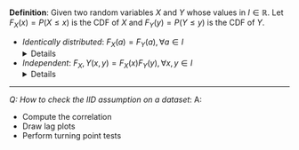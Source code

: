 **Definition**:
Given two random variables $X$ and $Y$ whose values in $I \in \mathbb{R}$.
Let $F_X(x) = P(X \leq x)$ is the CDF of $X$ and $F_Y(y) = P(Y \leq y)$ is the CDF of $Y$.
- *Identically distributed*: $F_X(a) = F_Y(a), \forall a \in I$
	<details>CDF of the two variables are the same at all points</details>
- *Independent*: $F_X,Y(x,y) = F_X(x)F_Y(y), \forall x, y \in I$
	<details>The probability of this event doesn't interfere with the another</details>

---

*Q: How to check the IID assumption on a dataset*:
A:
- Compute the correlation
- Draw lag plots
- Perform turning point tests
